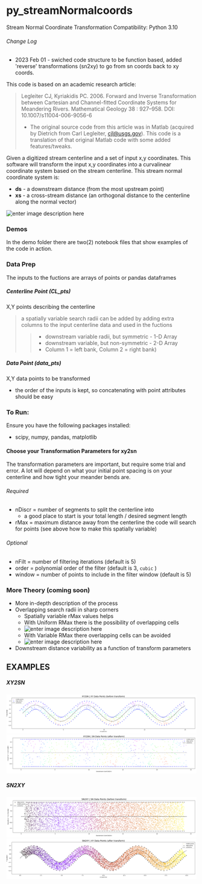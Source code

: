 
# py_streamNormalcoords
Stream Normal Coordinate Transformation
Compatibility:  Python 3.10

###### Change Log
* 2023 Feb 01 - swiched code structure to be function based, added 'reverse' transformations (sn2xy) to go from sn coords back to xy coords.

This code is based on an academic research article:
> Legleiter CJ, Kyriakidis PC. 2006. Forward and Inverse Transformation  between Cartesian and Channel-fitted Coordinate Systems for Meandering Rivers. Mathematical Geology 38 : 927–958. DOI: 10.1007/s11004-006-9056-6
>- The original source code from this article was in Matlab                 (acquired by Dietrich from Carl Legleiter, cjl@usgs.gov). This code is a translation of that original Matlab code with some added features/tweaks.
                
Given a digitized stream centerline and a set of input x,y coordinates. This software will transform the input x,y coordinates into a curvalinear coordinate system based on the stream centerline. This stream normal coordinate system is:
- **ds** - a downstream distance (from the most upstream point)
- **xs** - a cross-stream distance (an orthogonal distance to the centerline along the normal vector)

![enter image description here](https://imgur.com/2MyvFN4.png)

### Demos
In the demo folder there are two(2) notebook files that show examples of the code in action.
### Data Prep
The inputs to the fuctions are arrays of points or pandas dataframes
##### Centerline Point (CL_pts)
X,Y points describing the centerline 

> a spatially variable search radii can be added by adding extra columns to the input centerline data and used in the fuctions
>>- downstream variable radii, but symmetric - 1-D Array
>>- downstream variable, but non-symmetric - 2-D Array 
>>	- Column 1 = left bank, Column 2 = right bank)
    
##### Data Point (data_pts)
X,Y data points to be transformed
- the order of the inputs is kept, so concatenating with point attributes should be easy

### To Run:
Ensure you have the following packages installed:
- scipy, numpy, pandas, matplotlib

#### Choose your Transformation Parameters for xy2sn
The transformation parameters are important, but require some trial and error. A lot will depend on what your initial point spacing is on your centerline and how tight your meander bends are.
###### Required
- nDiscr = number of segments to split the centerline into
	- a good place to start is your total length / desired segment length
- rMax   = maximum distance away from the centerline the code will search for points (see above how to make this spatially variable)

###### Optional
- nFilt  = number of filtering iterations (default is 5)
- order  = polynomial order of the filter (default is 3, `cubic` )
- window = number of points to include in the filter window (default is 5)

### More Theory (coming soon)
- More in-depth description of the process
- Overlapping search radii in sharp corners
	- Spatially variable rMax values helps
	- With Uniform RMax there is the possibility of overlapping cells
	- ![enter image description here](https://i.imgur.com/DXKeiwal.png)
	- With Variable RMax there overlapping cells can be avoided
	- ![enter image description here](https://i.imgur.com/SNqJkAYl.png)
- Downstream distance variability as a function of transform parameters

## EXAMPLES
##### XY2SN
![xy2sn_before](figures/XY2SN_Before.png)
![xy2sn_after](figures/XY2SN_After.png)

##### SN2XY
![sn2xy_before](figures/SN2XY_Before.png)
![sn2xy_after](figures/SN2XY_After.png)
